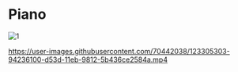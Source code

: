 # Piano
![1](https://user-images.githubusercontent.com/70442038/123123687-a7163280-d464-11eb-8101-7fc1d925736e.PNG)

https://user-images.githubusercontent.com/70442038/123305303-94236100-d53d-11eb-9812-5b436ce2584a.mp4

